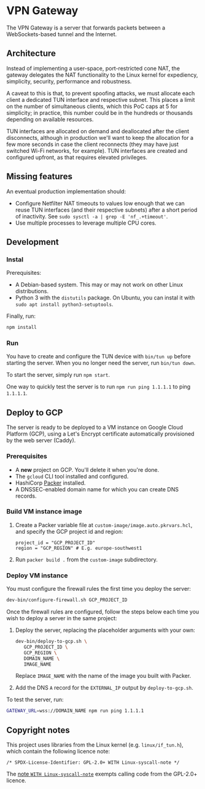 # VPN Gateway

The VPN Gateway is a server that forwards packets between a WebSockets-based tunnel and the Internet.

## Architecture

Instead of implementing a user-space, port-restricted cone NAT,
the gateway delegates the NAT functionality to the Linux kernel for
expediency, simplicity, security, performance and robustness.

A caveat to this is that,
to prevent spoofing attacks,
we must allocate each client a dedicated TUN interface and respective subnet.
This places a limit on the number of simultaneous clients,
which this PoC caps at 5 for simplicity;
in practice,
this number could be in the hundreds or thousands depending on available resources.

TUN interfaces are allocated on demand and deallocated after the client disconnects,
although in production we'll want to keep the allocation for a few more seconds in case the client reconnects
(they may have just switched Wi-Fi networks, for example).
TUN interfaces are created and configured upfront,
as that requires elevated privileges.

## Missing features

An eventual production implementation should:

- Configure Netfilter NAT timeouts to values low enough that we can reuse TUN interfaces (and their respective subnets) after a short period of inactivity.
  See `sudo sysctl -a | grep -E 'nf_.+timeout'`.
- Use multiple processes to leverage multiple CPU cores.

## Development

### Instal

Prerequisites:

- A Debian-based system. This may or may not work on other Linux distributions.
- Python 3 with the `distutils` package. On Ubuntu, you can instal it with `sudo apt install python3-setuptools`.

Finally, run:

```bash
npm install
```

### Run

You have to create and configure the TUN device with `bin/tun up` before starting the server.
When you no longer need the server, run `bin/tun down`.

To start the server, simply run `npm start`.

One way to quickly test the server is to run `npm run ping 1.1.1.1` to ping `1.1.1.1`.

## Deploy to GCP

The server is ready to be deployed to a VM instance on Google Cloud Platform (GCP),
using a Let's Encrypt certificate automatically provisioned by the web server (Caddy).

### Prerequisites

- A **new** project on GCP. You'll delete it when you're done.
- The `gcloud` CLI tool installed and configured.
- HashiCorp [Packer](https://www.packer.io) installed.
- A DNSSEC-enabled domain name for which you can create DNS records.

### Build VM instance image

1. Create a Packer variable file at `custom-image/image.auto.pkrvars.hcl`, and specify the GCP project id and region:

   ```hcl
   project_id = "GCP_PROJECT_ID"
   region = "GCP_REGION" # E.g. europe-southwest1
   ```

2. Run `packer build .` from the `custom-image` subdirectory.

### Deploy VM instance

You must configure the firewall rules the first time you deploy the server:

```bash
dev-bin/configure-firewall.sh GCP_PROJECT_ID
```

Once the firewall rules are configured, follow the steps below each time you wish to deploy a server in the same project:

1. Deploy the server, replacing the placeholder arguments with your own:

   ```bash
   dev-bin/deploy-to-gcp.sh \
      GCP_PROJECT_ID \
      GCP_REGION \
      DOMAIN_NAME \
      IMAGE_NAME
   ```

   Replace `IMAGE_NAME` with the name of the image you built with Packer.

2. Add the DNS `A` record for the `EXTERNAL_IP` output by `deploy-to-gcp.sh`.

To test the server, run:

```bash
GATEWAY_URL=wss://DOMAIN_NAME npm run ping 1.1.1.1
```

## Copyright notes

This project uses libraries from the Linux kernel (e.g. `linux/if_tun.h`),
which contain the following licence note:

```
/* SPDX-License-Identifier: GPL-2.0+ WITH Linux-syscall-note */
```

The [note `WITH Linux-syscall-note`](https://spdx.org/licenses/Linux-syscall-note.html) exempts calling code from the GPL-2.0+ licence.
